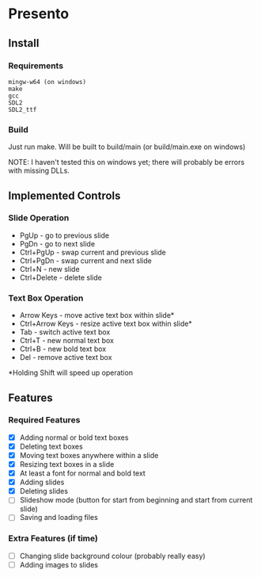 # Presento
## Install
### Requirements
```
mingw-w64 (on windows)
make
gcc
SDL2
SDL2_ttf
```
### Build
Just run make. Will be built to build/main (or build/main.exe on windows)

NOTE: I haven't tested this on windows yet; there will probably be errors with missing DLLs.

## Implemented Controls
### Slide Operation
- PgUp - go to previous slide
- PgDn - go to next slide
- Ctrl+PgUp - swap current and previous slide
- Ctrl+PgDn - swap current and next slide
- Ctrl+N - new slide
- Ctrl+Delete - delete slide

### Text Box Operation
- Arrow Keys - move active text box within slide*
- Ctrl+Arrow Keys - resize active text box within slide*
- Tab - switch active text box
- Ctrl+T - new normal text box
- Ctrl+B - new bold text box
- Del - remove active text box

*Holding Shift will speed up operation

## Features
### Required Features
- [x] Adding normal or bold text boxes
- [x] Deleting text boxes
- [x] Moving text boxes anywhere within a slide
- [x] Resizing text boxes in a slide
- [x] At least a font for normal and bold text
- [x] Adding slides
- [x] Deleting slides
- [ ] Slideshow mode (button for start from beginning and start from current slide)
- [ ] Saving and loading files

### Extra Features (if time)
- [ ] Changing slide background colour (probably really easy)
- [ ] Adding images to slides